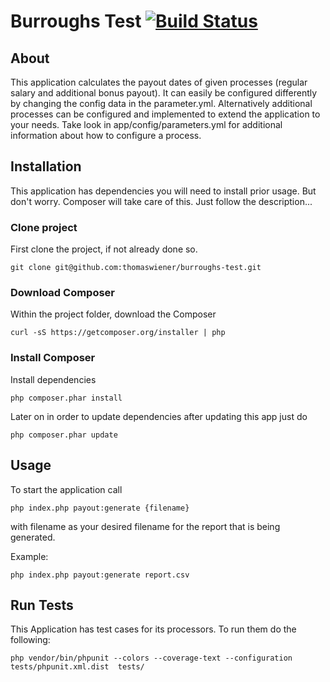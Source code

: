 Burroughs Test [![Build Status](https://travis-ci.org/thomaswiener/burroughs-test.svg?branch=master)](https://travis-ci.org/thomaswiener/burroughs-test)
=====================

## About

This application calculates the payout dates of given processes (regular salary and additional bonus payout).
It can easily be configured differently by changing the config data in the parameter.yml.
Alternatively additional processes can be configured and implemented to extend the application to your needs.
Take look in app/config/parameters.yml for additional information about how to configure a process.

## Installation

This application has dependencies you will need to install prior usage. But don't worry. Composer will take care
of this. Just follow the description...

### Clone project

First clone the project, if not already done so.

```
git clone git@github.com:thomaswiener/burroughs-test.git
```

### Download Composer

Within the project folder, download the Composer

```
curl -sS https://getcomposer.org/installer | php
```

### Install Composer

Install dependencies

```
php composer.phar install
```

Later on in order to update dependencies after updating this app just do

```
php composer.phar update
```

## Usage

To start the application call
```
php index.php payout:generate {filename}
```

with filename as your desired filename for the report that is being generated.

Example:
```
php index.php payout:generate report.csv
```

## Run Tests

This Application has test cases for its processors. To run them do the following:

```
php vendor/bin/phpunit --colors --coverage-text --configuration tests/phpunit.xml.dist  tests/
```
